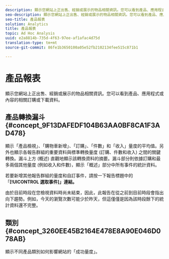 ```yaml
---
description: 顯示您網站上正出售、經銷或展示的物品相關資訊。您可以看到產品、應用程式或內容的相關訂購或下載資料。
seo-description: 顯示您網站上正出售、經銷或展示的物品相關資訊。您可以看到產品、應用程式或內容的相關訂購或下載資料。
seo-title: 產品報表
solution: Analytics
title: 產品報表
topic: Ad Hoc Analysis
uuid: e2a8814b-735d-4f63-97ee-af1afac4d75d
translation-type: tm+mt
source-git-commit: 86fe1b3650100a05e52fb2102134fee515c871b1

---
```



# 產品報表

顯示您網站上正出售、經銷或展示的物品相關資訊。您可以看到產品、應用程式或內容的相關訂購或下載資料。

## 產品轉換漏斗 {#concept_9F13DAFEDF104B63AA0BF8CA1F3AD478}

顯示「產品檢視」、「購物車新增」、「訂購」、「件數」和「收入」量度的平均值。另外也顯示各報告群組的重要資料與標準轉換量度 (訂購、件數和收入) 之間的關鍵轉換。漏斗上方 (概述) 直觀地顯示該轉換資料的摘要。漏斗部分則依據訂購和最多兩個其他量度 (例如收入和件數)，顯示「概述」部分中所有事件的統計資料。

<!-- 

c_reports_products_conv_funnel.xml

 -->

若要新增其他報告群組的量度和自訂事件，請按一下報告標題中的「**[!UICONTROL 選取事件]」連結。**

由於目前時段在您檢視資料時尚未結束，因此，此報告在從之前到目前時段會指出向下趨勢。例如，今天的瀏覽次數可能少於昨天，但這僅僅是因為該時段餘下的統計資料還不完整。

## 類別 {#concept_3260EE45B2164E478E8A90E046D078AB}

<!-- 

c_reports_categories.xml

 -->

顯示不同產品類別如何影響網站的「成功量度」。

